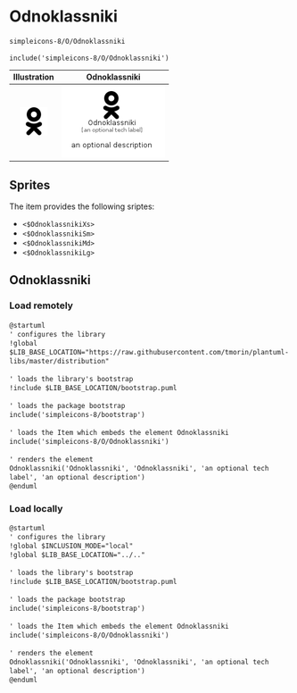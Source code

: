 # Odnoklassniki


```text
simpleicons-8/O/Odnoklassniki
```

```text
include('simpleicons-8/O/Odnoklassniki')
```



| Illustration | Odnoklassniki |
| :---: | :---: |
| ![illustration for Illustration](../../simpleicons-8/O/Odnoklassniki.png) | ![illustration for Odnoklassniki](../../simpleicons-8/O/Odnoklassniki.Local.png) |



## Sprites
The item provides the following sriptes:

- `<$OdnoklassnikiXs>`
- `<$OdnoklassnikiSm>`
- `<$OdnoklassnikiMd>`
- `<$OdnoklassnikiLg>`





## Odnoklassniki

### Load remotely
```plantuml
@startuml
' configures the library
!global $LIB_BASE_LOCATION="https://raw.githubusercontent.com/tmorin/plantuml-libs/master/distribution"

' loads the library's bootstrap
!include $LIB_BASE_LOCATION/bootstrap.puml

' loads the package bootstrap
include('simpleicons-8/bootstrap')

' loads the Item which embeds the element Odnoklassniki
include('simpleicons-8/O/Odnoklassniki')

' renders the element
Odnoklassniki('Odnoklassniki', 'Odnoklassniki', 'an optional tech label', 'an optional description')
@enduml
```

### Load locally
```plantuml
@startuml
' configures the library
!global $INCLUSION_MODE="local"
!global $LIB_BASE_LOCATION="../.."

' loads the library's bootstrap
!include $LIB_BASE_LOCATION/bootstrap.puml

' loads the package bootstrap
include('simpleicons-8/bootstrap')

' loads the Item which embeds the element Odnoklassniki
include('simpleicons-8/O/Odnoklassniki')

' renders the element
Odnoklassniki('Odnoklassniki', 'Odnoklassniki', 'an optional tech label', 'an optional description')
@enduml
```

